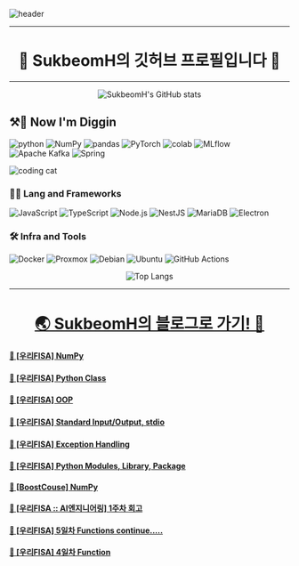 
<!-- Header -->
![header](https://capsule-render.vercel.app/api?type=waving&color=gradient&height=360&text=SukbeomH&fontSize=80&fontAlign=50&fontAlignY=50&desc=%EA%B0%9C%EB%B0%9C%EC%83%88%EB%B0%9C+%EA%B0%9C%EB%B0%9C+%EA%B8%B0%EB%A1%9D&descSize=15&descAlign=50&descAlignY=60)

<div align="center">

***
# 🍊 SukbeomH의 깃허브 프로필입니다 👋
***

![SukbeomH's GitHub stats](https://github-readme-stats.vercel.app/api?username=SukbeomH&show_icons=true&theme=transparent)

</div>

<!-- Body -->
## ⚒️👷 **Now I'm Diggin**
![python](https://img.shields.io/badge/python-3776AB.svg?&style=for-the-badge&logo=python&logoColor=white)
![NumPy](https://img.shields.io/badge/numpy-013243.svg?&style=for-the-badge&logo=numpy&logoColor=white)
![pandas](https://img.shields.io/badge/pandas-150458.svg?&style=for-the-badge&logo=pandas&logoColor=white) 
![PyTorch](https://img.shields.io/badge/pytorch-EE4C2C.svg?&style=for-the-badge&logo=pytorch&logoColor=white) 
![colab](https://img.shields.io/badge/colab-F9AB00.svg?&style=for-the-badge&logo=googlecolab&logoColor=white)
![MLflow](https://img.shields.io/badge/mlflow-0194E2.svg?&style=for-the-badge&logo=mlflow&logoColor=white) 
![Apache Kafka](https://img.shields.io/badge/apachekafka-231F20.svg?&style=for-the-badge&logo=apachekafka&logoColor=white) 
![Spring](https://img.shields.io/badge/spring-6DB33F.svg?&style=for-the-badge&logo=spring&logoColor=white) 

<div>

![coding cat](https://cdn.dribbble.com/users/2789762/screenshots/8630894/0124-cat-animation-3-dribble.gif)

</div>

### **🧑‍💻 Lang and Frameworks**
![JavaScript](https://img.shields.io/badge/javascript-F7DF1E.svg?&style=for-the-badge&logo=javascript&logoColor=white) ![TypeScript](https://img.shields.io/badge/typescript-3178C6.svg?&style=for-the-badge&logo=typescript&logoColor=white) ![Node.js](https://img.shields.io/badge/nodedotjs-339933.svg?&style=for-the-badge&logo=nodedotjs&logoColor=white) ![NestJS](https://img.shields.io/badge/nestjs-E0234E.svg?&style=for-the-badge&logo=nestjs&logoColor=white) ![MariaDB](https://img.shields.io/badge/mariadb-003545.svg?&style=for-the-badge&logo=mariadb&logoColor=white) ![Electron](https://img.shields.io/badge/electron-47848F.svg?&style=for-the-badge&logo=electron&logoColor=white) 

### **🛠️ Infra and Tools**
![Docker](https://img.shields.io/badge/docker-2496ED.svg?&style=for-the-badge&logo=docker&logoColor=white) ![Proxmox](https://img.shields.io/badge/proxmox-E57000.svg?&style=for-the-badge&logo=proxmox&logoColor=white) ![Debian](https://img.shields.io/badge/debian-A81D33.svg?&style=for-the-badge&logo=debian&logoColor=white) ![Ubuntu](https://img.shields.io/badge/ubuntu-E95420.svg?&style=for-the-badge&logo=ubuntu&logoColor=white) ![GitHub Actions](https://img.shields.io/badge/githubactions-2088FF.svg?&style=for-the-badge&logo=githubactions&logoColor=white) 

<div align="center">
  
![Top Langs](https://github-readme-stats.vercel.app/api/top-langs/?username=SukbeomH)

---
  
# [🌏 SukbeomH의 블로그로 가기! 🚀](https://veritasgarage.tistory.com/)

</div>


#### [📝 [우리FISA] NumPy](https://veritasgarage.tistory.com/242)</br>
#### [📝 [우리FISA] Python Class](https://veritasgarage.tistory.com/241)</br>
#### [📝 [우리FISA] OOP](https://veritasgarage.tistory.com/240)</br>
#### [📝 [우리FISA] Standard Input/Output, stdio](https://veritasgarage.tistory.com/239)</br>
#### [📝 [우리FISA] Exception Handling](https://veritasgarage.tistory.com/238)</br>
#### [📝 [우리FISA] Python Modules, Library, Package](https://veritasgarage.tistory.com/237)</br>
#### [📝 [BoostCouse] NumPy](https://veritasgarage.tistory.com/236)</br>
#### [📝 [우리FISA :: AI엔지니어링] 1주차 회고](https://veritasgarage.tistory.com/235)</br>
#### [📝 [우리FISA] 5일차 Functions continue.....](https://veritasgarage.tistory.com/234)</br>
#### [📝 [우리FISA] 4일차 Function](https://veritasgarage.tistory.com/233)</br>